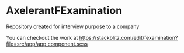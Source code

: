 # AxelerantFExamination

Repository created for interview purpose to a company

You can checkout the work at 
https://stackblitz.com/edit/fexamination?file=src/app/app.component.scss
